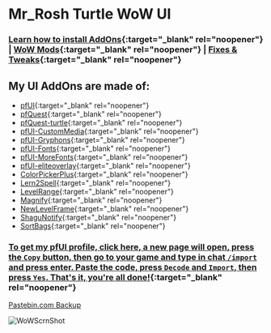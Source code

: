 # Mr_Rosh Turtle WoW UI

### [Learn how to install AddOns](https://turtle-wow.fandom.com/wiki/Addons#How_to_Install_Addons){:target="_blank" rel="noopener"} | [WoW Mods](https://turtle-wow.fandom.com/wiki/Client_Mods){:target="_blank" rel="noopener"} | [Fixes & Tweaks](https://turtle-wow.fandom.com/wiki/Client_Fixes_and_Tweaks){:target="_blank" rel="noopener"}

## My UI AddOns are made of:
* [pfUI](https://shagu.org/pfUI){:target="_blank" rel="noopener"}
* [pfQuest](http://shagu.org/pfQuest){:target="_blank" rel="noopener"}
* [pfQuest-turtle](http://shagu.org/pfQuest-turtle){:target="_blank" rel="noopener"}
* [pfUI-CustomMedia](https://github.com/mrrosh/pfUI-CustomMedia){:target="_blank" rel="noopener"}
* [pfUI-Gryphons](https://github.com/mrrosh/pfUI-Gryphons){:target="_blank" rel="noopener"}
* [pfUI-Fonts](https://github.com/shagu/pfUI-fonts){:target="_blank" rel="noopener"}
* [pfUI-MoreFonts](https://github.com/mrrosh/pfUI-MoreFonts){:target="_blank" rel="noopener"}
* [pfUI-eliteoverlay](https://github.com/shagu/pfUI-eliteoverlay){:target="_blank" rel="noopener"}
* [ColorPickerPlus](https://github.com/mrrosh/ColorPickerPlus){:target="_blank" rel="noopener"}
* [Lern2Spell](https://github.com/mrrosh/Lern2Spell){:target="_blank" rel="noopener"}
* [LevelRange](https://github.com/Spartelfant/LevelRange-Turtle){:target="_blank" rel="noopener"}
* [Magnify](https://github.com/luskanek/Magnify/){:target="_blank" rel="noopener"}
* [NewLevelFrame](https://github.com/alchem1ster/Vanilla-NewLevelFrame){:target="_blank" rel="noopener"}
* [ShaguNotify](https://github.com/shagu/ShaguNotify){:target="_blank" rel="noopener"}
* [SortBags](https://github.com/refaim/SortBags){:target="_blank" rel="noopener"}

### [To get my pfUI profile, click here, a new page will open, press the `Copy` button, then go to your game and type in chat `/import` and press enter. Paste the code, press `Decode` and `Import`, then press `Yes`. That's it, you're all done!](https://mrrosh.github.io/import.html){:target="_blank" rel="noopener"}

[Pastebin.com Backup](https://pastebin.com/ckeMcPvA)


![WoWScrnShot](https://i.imgur.com/50FOBFo.png)
